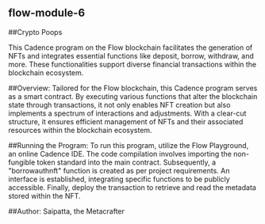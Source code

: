 ## flow-module-6
##Crypto Poops

This Cadence program on the Flow blockchain facilitates the generation of NFTs and integrates essential functions like deposit, borrow, withdraw, and more. These functionalities support diverse financial transactions within the blockchain ecosystem.

##Overview:
Tailored for the Flow blockchain, this Cadence program serves as a smart contract. By executing various functions that alter the blockchain state through transactions, it not only enables NFT creation but also implements a spectrum of interactions and adjustments. With a clear-cut structure, it ensures efficient management of NFTs and their associated resources within the blockchain ecosystem.

##Running the Program:
To run this program, utilize the Flow Playground, an online Cadence IDE. The code compilation involves importing the non-fungible token standard into the main contract. Subsequently, a "borrowauthnft" function is created as per project requirements. An interface is established, integrating specific functions to be publicly accessible. Finally, deploy the transaction to retrieve and read the metadata stored within the NFT.

##Author:
Saipatta, the Metacrafter






